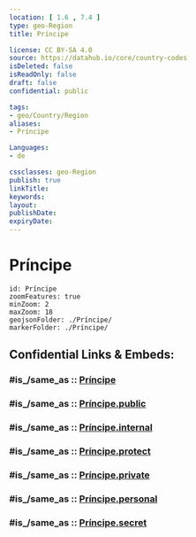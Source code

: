 ```yaml
---
location: [ 1.6 , 7.4 ] 
type: geo-Region
title: Príncipe

license: CC BY-SA 4.0
source: https://datahub.io/core/country-codes
isDeleted: false
isReadOnly: false
draft: false
confidential: public

tags:
- geo/Country/Region
aliases:
- Príncipe

Languages:
- de

cssclasses: geo-Region
publish: true
linkTitle: 
keywords: 
layout: 
publishDate: 
expiryDate: 
---
```


# Príncipe

```leaflet
id: Príncipe
zoomFeatures: true 
minZoom: 2 
maxZoom: 18
geojsonFolder: ./Príncipe/
markerFolder: ./Príncipe/
```


## Confidential Links & Embeds: 

### #is_/same_as :: [Príncipe](/_Standards/Earth/Continent/Africa/Africa~Central/Sao_Tome_and_Principe/Provinces~Sao_Tome_Principe/Príncipe.md) 

### #is_/same_as :: [Príncipe.public](/_public/Earth/Continent/Africa/Africa~Central/Sao_Tome_and_Principe/Provinces~Sao_Tome_Principe/Príncipe.public.md) 

### #is_/same_as :: [Príncipe.internal](/_internal/Earth/Continent/Africa/Africa~Central/Sao_Tome_and_Principe/Provinces~Sao_Tome_Principe/Príncipe.internal.md) 

### #is_/same_as :: [Príncipe.protect](/_protect/Earth/Continent/Africa/Africa~Central/Sao_Tome_and_Principe/Provinces~Sao_Tome_Principe/Príncipe.protect.md) 

### #is_/same_as :: [Príncipe.private](/_private/Earth/Continent/Africa/Africa~Central/Sao_Tome_and_Principe/Provinces~Sao_Tome_Principe/Príncipe.private.md) 

### #is_/same_as :: [Príncipe.personal](/_personal/Earth/Continent/Africa/Africa~Central/Sao_Tome_and_Principe/Provinces~Sao_Tome_Principe/Príncipe.personal.md) 

### #is_/same_as :: [Príncipe.secret](/_secret/Earth/Continent/Africa/Africa~Central/Sao_Tome_and_Principe/Provinces~Sao_Tome_Principe/Príncipe.secret.md)

